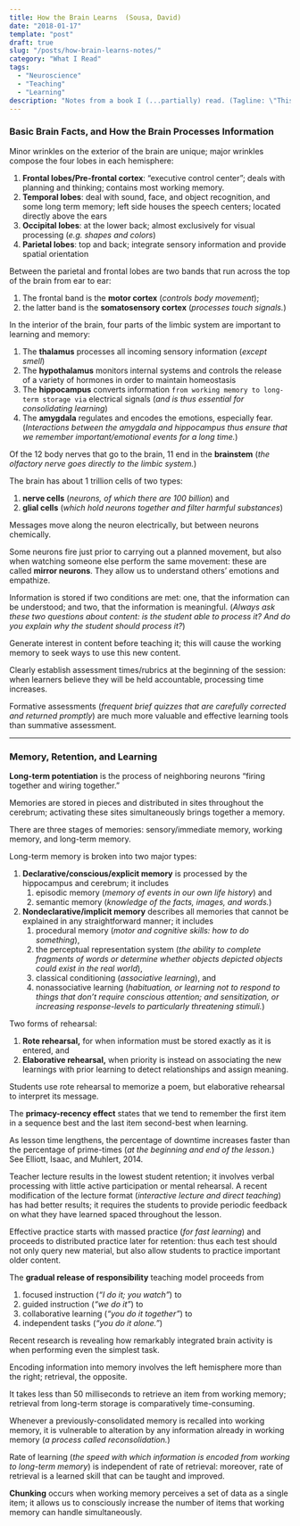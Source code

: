 ```yaml
---
title: How the Brain Learns  (Sousa, David)
date: "2018-01-17"
template: "post"
draft: true
slug: "/posts/how-brain-learns-notes/"
category: "What I Read"
tags:
  - "Neuroscience"
  - "Teaching"
  - "Learning"
description: "Notes from a book I (...partially) read. (Tagline: \"This bestselling text integrates recent developments in neuroscience, education, and psychology to translate new findings into effective classroom strategies and activities.\")"
---
```


### Basic Brain Facts, and How the Brain Processes Information

Minor wrinkles on the exterior of the brain are unique; major wrinkles compose the four lobes in each hemisphere:

1.  **Frontal lobes/Pre-frontal cortex**: “executive control center”; deals with planning and thinking; contains most working memory.
2.  **Temporal lobes**: deal with sound, face, and object recognition, and some long term memory; left side houses the speech centers; located directly above the ears
3.  **Occipital lobes**: at the lower back; almost exclusively for visual processing (_e.g. shapes and colors_)
4.  **Parietal lobes**: top and back; integrate sensory information and provide spatial orientation

Between the parietal and frontal lobes are two bands that run across the top of the brain from ear to ear:

1.  The frontal band is the **motor cortex** (_controls body movement_);
2.  the latter band is the **somatosensory cortex** (_processes touch signals._)

In the interior of the brain, four parts of the limbic system are important to learning and memory:

1.  The **thalamus** processes all incoming sensory information (_except smell_)
2.  The **hypothalamus** monitors internal systems and controls the release of a variety of hormones in order to maintain homeostasis
3.  The **hippocampus** converts information `from working memory to long-term storage via` electrical signals (_and is thus essential for consolidating learning_)
4.  The **amygdala** regulates and encodes the emotions, especially fear. (_Interactions between the amygdala and hippocampus thus ensure that we remember important/emotional events for a long time._)

Of the 12 body nerves that go to the brain, 11 end in the **brainstem** (_the olfactory nerve goes directly to the limbic system._)

The brain has about 1 trillion cells of two types: 
1. **nerve cells** (_neurons, of which there are 100 billion_) and 
2. **glial cells** (_which hold neurons together and filter harmful substances_)

Messages move along the neuron electrically, but between neurons chemically.

Some neurons fire just prior to carrying out a planned movement, but also when watching someone else perform the same movement: these are called **mirror neurons**. They allow us to understand others’ emotions and empathize.

Information is stored if two conditions are met: one, that the information can be understood; and two, that the information is meaningful. (_Always ask these two questions about content: is the student able to process it? And do you explain why the student should process it?_)

Generate interest in content before teaching it; this will cause the working memory to seek ways to use this new content.

Clearly establish assessment times/rubrics at the beginning of the session: when learners believe they will be held accountable, processing time increases.

Formative assessments (_frequent brief quizzes that are carefully corrected and returned promptly_) are much more valuable and effective learning tools than summative assessment.

* * *

### Memory, Retention, and Learning

**Long-term potentiation** is the process of neighboring neurons “firing together and wiring together.”

Memories are stored in pieces and distributed in sites throughout the cerebrum; activating these sites simultaneously brings together a memory.

There are three stages of memories: sensory/immediate memory, working memory, and long-term memory. 

Long-term memory is broken into two major types:
1.  **Declarative/conscious/explicit memory** is processed by the hippocampus and cerebrum; it includes
    1.  episodic memory (_memory of events in our own life history_) and
    2.  semantic memory (_knowledge of the facts, images, and words._)
2.  **Nondeclarative/implicit memory** describes all memories that cannot be explained in any straightforward manner; it includes
    1.  procedural memory (_motor and cognitive skills: how to do something_),
    2.  the perceptual representation system (_the ability to complete fragments of words or determine whether objects depicted objects could exist in the real world_),
    3.  classical conditioning (_associative learning_), and
    4.  nonassociative learning (_habituation, or learning not to respond to things that don’t require conscious attention; and sensitization, or increasing response-levels to particularly threatening stimuli._)

Two forms of rehearsal:

1.  **Rote rehearsal,** for when information must be stored exactly as it is entered, and
2.  **Elaborative rehearsal,** when priority is instead on associating the new learnings with prior learning to detect relationships and assign meaning. 

Students use rote rehearsal to memorize a poem, but elaborative rehearsal to interpret its message.

The **primacy-recency effect** states that we tend to remember the first item in a sequence best and the last item second-best when learning.

As lesson time lengthens, the percentage of downtime increases faster than the percentage of prime-times (_at the beginning and end of the lesson._) See Elliott, Isaac, and Muhlert, 2014.

Teacher lecture results in the lowest student retention; it involves verbal processing with little active participation or mental rehearsal. A recent modification of the lecture format (_interactive lecture and direct teaching_) has had better results; it requires the students to provide periodic feedback on what they have learned spaced throughout the lesson.

Effective practice starts with massed practice (_for fast learning_) and proceeds to distributed practice later for retention: thus each test should not only query new material, but also allow students to practice important older content.

The **gradual release of responsibility** teaching model proceeds from
1.  focused instruction (_“I do it; you watch”_) to
2.  guided instruction (_“we do it”_) to
3.  collaborative learning (_“you do it together”_) to
4.  independent tasks (_“you do it alone.”_)

Recent research is revealing how remarkably integrated brain activity is when performing even the simplest task.

Encoding information into memory involves the left hemisphere more than the right; retrieval, the opposite.

It takes less than 50 milliseconds to retrieve an item from working memory; retrieval from long-term storage is comparatively time-consuming.

Whenever a previously-consolidated memory is recalled into working memory, it is vulnerable to alteration by any information already in working memory (_a process called reconsolidation._)

Rate of learning (_the speed with which information is encoded from working to long-term memory_) is independent of rate of retrieval: moreover, rate of retrieval is a learned skill that can be taught and improved.

**Chunking** occurs when working memory perceives a set of data as a single item; it allows us to consciously increase the number of items that working memory can handle simultaneously.
